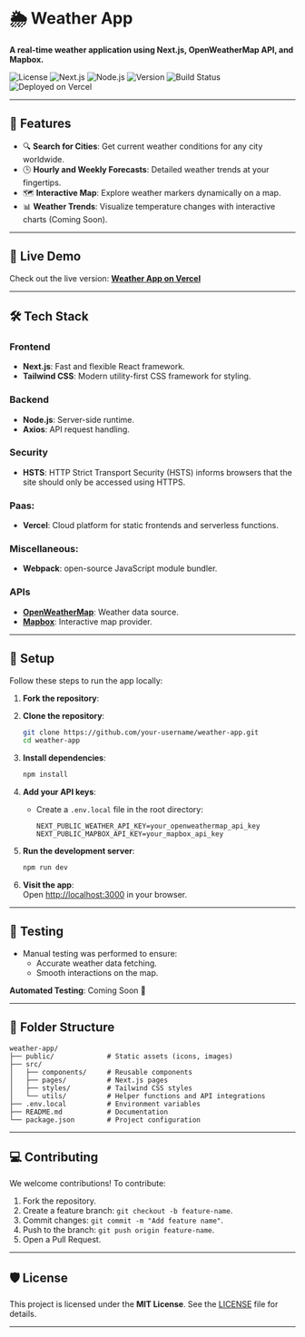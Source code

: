 
# 🌦️ Weather App  
**A real-time weather application using Next.js, OpenWeatherMap API, and Mapbox.**  

![License](https://img.shields.io/badge/license-MIT-green)  ![Next.js](https://img.shields.io/badge/Next.js-15.1.4-blue)  ![Node.js](https://img.shields.io/badge/Node.js-22.x-brightgreen)  ![Version](https://img.shields.io/badge/version-1.0.0-yellow)  ![Build Status](https://img.shields.io/badge/build-passing-brightgreen)  ![Deployed on Vercel](https://img.shields.io/badge/Deployment-Vercel-blue)  

---

## 🌟 Features  
- 🔍 **Search for Cities**: Get current weather conditions for any city worldwide.  
- 🕒 **Hourly and Weekly Forecasts**: Detailed weather trends at your fingertips.  
- 🗺️ **Interactive Map**: Explore weather markers dynamically on a map.  
- 📊 **Weather Trends**: Visualize temperature changes with interactive charts (Coming Soon).  

---

## 🚀 Live Demo  
Check out the live version: **[Weather App on Vercel](https://weatherworldview.vercel.app/)**  

---

## 🛠️ Tech Stack  
### **Frontend**  
- **Next.js**: Fast and flexible React framework.  
- **Tailwind CSS**: Modern utility-first CSS framework for styling.  

### **Backend**  
- **Node.js**: Server-side runtime.  
- **Axios**: API request handling.

### **Security**
- **HSTS**: HTTP Strict Transport Security (HSTS) informs browsers that the site should only be accessed using HTTPS.
  
### **Paas**:
- **Vercel**: Cloud platform for static frontends and serverless functions.

### **Miscellaneous**:
- **Webpack**: open-source JavaScript module bundler.

### **APIs**  
- **[OpenWeatherMap](https://openweathermap.org/)**: Weather data source.  
- **[Mapbox](https://www.mapbox.com/)**: Interactive map provider.  

---

## 📝 Setup  
Follow these steps to run the app locally:  

1. **Fork the repository**:  

2. **Clone the repository**:  
   ```bash
   git clone https://github.com/your-username/weather-app.git
   cd weather-app
   ```

3. **Install dependencies**:  
   ```bash
   npm install
   ```

4. **Add your API keys**:  
   - Create a `.env.local` file in the root directory:  
     ```env
     NEXT_PUBLIC_WEATHER_API_KEY=your_openweathermap_api_key
     NEXT_PUBLIC_MAPBOX_API_KEY=your_mapbox_api_key
     ```

5. **Run the development server**:  
   ```bash
   npm run dev
   ```

6. **Visit the app**:  
   Open [http://localhost:3000](http://localhost:3000) in your browser.


---

## 🧪 Testing  
- Manual testing was performed to ensure:
  - Accurate weather data fetching.
  - Smooth interactions on the map.  

**Automated Testing**: Coming Soon 🚧  

---

## 📂 Folder Structure  
```plaintext
weather-app/
├── public/             # Static assets (icons, images)
├── src/
│   ├── components/     # Reusable components
│   ├── pages/          # Next.js pages
│   ├── styles/         # Tailwind CSS styles
│   └── utils/          # Helper functions and API integrations
├── .env.local          # Environment variables
├── README.md           # Documentation
└── package.json        # Project configuration
```

---

## 💻 Contributing  
We welcome contributions! To contribute:  
1. Fork the repository.  
2. Create a feature branch: `git checkout -b feature-name`.  
3. Commit changes: `git commit -m "Add feature name"`.  
4. Push to the branch: `git push origin feature-name`.  
5. Open a Pull Request.  

---

## 🛡️ License  
This project is licensed under the **MIT License**. See the [LICENSE](LICENSE) file for details.  

---
